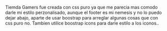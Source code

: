 Tiemda Gamers fue creada con css puro ya que me parecia mas comodo darle mi estilo perzonalisado, aunque el footer es mi nemesis y no lo puedo dejar abajo, aparte de usar boostrap para arreglar algunas cosas que con css puro no. Tambien utilice boostrap icons para darle estilo a los iconos..